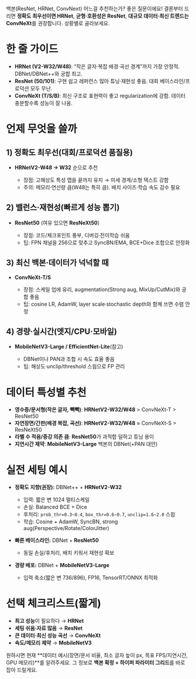 백본(ResNet, HRNet, ConvNext) 어느걸 추천하는가?
좋은 질문이에요! 결론부터 드리면 **정확도 최우선이면 HRNet**, **균형·호환성은 ResNet**, **대규모 데이터·최신 트렌드는 ConvNeXt**를 권장합니다. 상황별로 골라보세요.

# 한 줄 가이드

* **HRNet (V2-W32/W48)**: “작은 글자·복잡 배경·곡선 경계”까지 가장 안정적. DBNet/DBNet++와 궁합 최고.
* **ResNet (50/101)**: 구현 쉽고 레퍼런스 많아 튜닝·재현성 좋음. 대회 베이스라인/프로덕션 모두 무난.
* **ConvNeXt (T/S/B)**: 최신 구조로 표현력이 좋고 regularization에 강함. 데이터 충분할수록 성능이 잘 나옴.

# 언제 무엇을 쓸까

## 1) 정확도 최우선(대회/프로덕션 품질용)

* **HRNetV2-W48 → W32** 순으로 추천

  * 장점: 고해상도 특성 맵을 끝까지 유지 → 미세 경계/소형 텍스트 강함
  * 주의: 메모리·연산량 큼(W48는 특히 큼). 배치 사이즈·학습 속도 감수 필요

## 2) 밸런스·재현성(빠르게 성능 뽑기)

* **ResNet50** (여유 있으면 **ResNeXt50**)

  * 장점: 코드/체크포인트 풍부, 디버깅·전이학습 쉬움
  * 팁: FPN 채널을 256으로 맞추고 SyncBN/EMA, BCE+Dice 조합으로 안정화

## 3) 최신 백본·데이터가 넉넉할 때

* **ConvNeXt-T/S**

  * 장점: 스케일 업에 유리, augmentation(Strong aug, MixUp/CutMix)와 궁합 좋음
  * 팁: cosine LR, AdamW, layer scale·stochastic depth와 함께 쓰면 수렴 안정

## 4) 경량·실시간(엣지/CPU·모바일)

* **MobileNetV3-Large / EfficientNet-Lite**(참고)

  * DBNet이나 PAN과 조합 시 속도 효율 좋음
  * 팁: 해상도·unclip/threshold 스윕으로 FP 관리

# 데이터 특성별 추천

* **영수증/문서형(작은 글자, 빽빽)**: **HRNetV2-W32/W48** > ConvNeXt-T > ResNet50
* **자연장면/간판(배경 복잡, 곡선)**: **HRNetV2-W32/W48** ≈ ConvNeXt-S > ResNeXt50
* **라벨 수 적음/증강 의존 큼**: **ResNet50**가 과적합 덜하고 튜닝 용이
* **지연시간 제약**: **MobileNetV3-Large** 백본의 DBNet(+PAN 대안)

# 실전 세팅 예시

* **정확도 지향(권장):** DBNet++ + **HRNetV2-W32**

  * 입력: 짧은 변 1024 멀티스케일
  * 손실: Balanced BCE + Dice
  * 후처리: `prob_thr=0.3~0.4`, `box_thr=0.6~0.7`, `unclip=1.6~2.0` 스윕
  * 학습: Cosine + AdamW, SyncBN, strong aug(Perspective/Rotate/ColorJitter)
* **빠른 베이스라인:** DBNet + **ResNet50**

  * 동일 손실/후처리, 배치 키워서 재현성 확보
* **경량 배포:** DBNet + **MobileNetV3-Large**

  * 입력 축소(짧은 변 736/896), FP16, TensorRT/ONNX 최적화

# 선택 체크리스트(짧게)

* **최고 성능**이 필요하다 → **HRNet**
* **세팅 쉬움·자료 많음** → **ResNet**
* **큰 데이터·최신 성능 곡선** → **ConvNeXt**
* **속도/메모리 제약** → **MobileNetV3**

원하시면 현재 **데이터 예시(장면/문서 비율, 최소 글자 높이 px, 목표 FPS/지연시간, GPU 메모리)**를 알려주세요. 그 정보로 **백본 확정 + 하이퍼 파라미터 그리드**를 바로 잡아 드릴게요.
